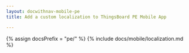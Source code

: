 ```yaml
---
layout: docwithnav-mobile-pe
title: Add a custom localization to ThingsBoard PE Mobile App

---
```

{% assign docsPrefix = "pe/" %}
{% include docs/mobile/localization.md %}
